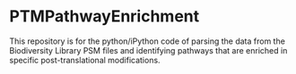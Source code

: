 # PTMPathwayEnrichment

This repository is for the python/iPython code of parsing the data from the Biodiversity Library PSM files and identifying pathways that are enriched in specific post-translational modifications.
